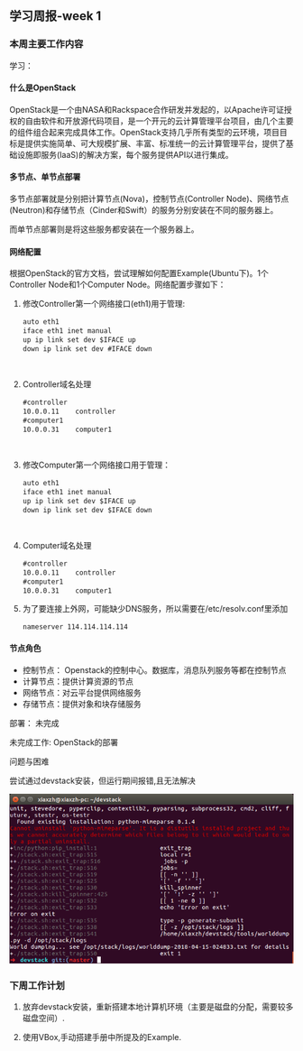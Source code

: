## 学习周报-week 1

### 本周主要工作内容

学习：

#### 什么是OpenStack

OpenStack是一个由NASA和Rackspace合作研发并发起的，以Apache许可证授权的自由软件和开放源代码项目，是一个开元的云计算管理平台项目，由几个主要的组件组合起来完成具体工作。OpenStack支持几乎所有类型的云环境，项目目标是提供实施简单、可大规模扩展、丰富、标准统一的云计算管理平台，提供了基础设施即服务(IaaS)的解决方案，每个服务提供API以进行集成。



#### 多节点、单节点部署

多节点部署就是分别把计算节点(Nova)，控制节点(Controller Node)、网络节点(Neutron)和存储节点（Cinder和Swift）的服务分别安装在不同的服务器上。

而单节点部署则是将这些服务都安装在一个服务器上。



#### 网络配置

根据OpenStack的官方文档，尝试理解如何配置Example(Ubuntu下)。1个Controller Node和1个Computer Node。网络配置步骤如下：

1. 修改Controller第一个网络接口(eth1)用于管理:

   ```shell
   auto eth1
   iface eth1 inet manual
   up ip link set dev $IFACE up
   down ip link set dev #IFACE down
   ```

   ​

2. Controller域名处理

   ```shell
   #controller
   10.0.0.11	controller
   #computer1
   10.0.0.31	computer1
   ```

   ​

3. 修改Computer第一个网络接口用于管理：

   ```shell
   auto eth1
   iface eth1 inet manual
   up ip link set dev $IFACE up
   down ip link set dev $IFACE down
   ```

   ​

4. Computer域名处理

   ```shell
   #controller
   10.0.0.11	controller
   #computer1
   10.0.0.31	computer1
   ```

5. 为了要连接上外网，可能缺少DNS服务，所以需要在/etc/resolv.conf里添加

   ```shell
   nameserver 114.114.114.114
   ```



#### 节点角色

- 控制节点： Openstack的控制中心。数据库，消息队列服务等都在控制节点
- 计算节点：提供计算资源的节点
- 网络节点：对云平台提供网络服务
- 存储节点：提供对象和块存储服务

部署： 未完成
    
未完成工作: OpenStack的部署

问题与困难

尝试通过devstack安装，但运行期间报错,且无法解决

![](./error.png)

### 下周工作计划
1. 放弃devstack安装，重新搭建本地计算机环境（主要是磁盘的分配，需要较多磁盘空间）.

2. 使用VBox,手动搭建手册中所提及的Example.